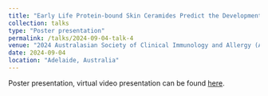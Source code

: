 ```yaml
---
title: "Early Life Protein-bound Skin Ceramides Predict the Development of Eczema"
collection: talks
type: "Poster presentation"
permalink: /talks/2024-09-04-talk-4
venue: "2024 Australasian Society of Clinical Immunology and Allergy (ASCIA) Conference"
date: 2024-09-04
location: "Adelaide, Australia"
---
```


Poster presentation, virtual video presentation can be found [here](https://www.youtube.com/watch?v=DJfvj3-5Ptw).
